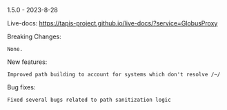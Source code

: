 1.5.0 - 2023-8-28

Live-docs: https://tapis-project.github.io/live-docs/?service=GlobusProxy

Breaking Changes:

    None.

New features:

    Improved path building to account for systems which don't resolve /~/

Bug fixes:

    Fixed several bugs related to path sanitization logic
    